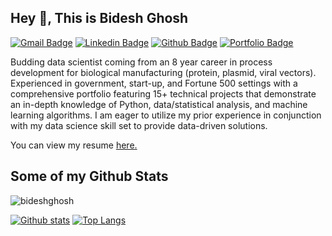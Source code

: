 ## Hey 👋, This is Bidesh Ghosh
[![Gmail Badge](https://img.shields.io/badge/-ovighosh91@gmail.com-c14438?style=flat&logo=Gmail&logoColor=white&link=mailto:ovighosh91@gmail.com)](mailto:ovighosh91@gmail.com) 
[![Linkedin Badge](https://img.shields.io/badge/-ovighosh91@gmail.com-0072b1?style=flat&logo=Linkedin&logoColor=white&link=https://www.linkedin.com/in/ovighosh91@gmail.com/)](https://www.linkedin.com/in/ovighosh91@gmail.com/) [![Github Badge](https://img.shields.io/badge/-bideshghosh-grey?style=flat&logo=github&logoColor=white&link=https://github.com/bideshghosh/)](https://www.github.com/bideshghosh/) [![Portfolio Badge](https://img.shields.io/badge/portfolio-web-blue?style=flat&link=https://github.com/Bidesh-Ghosh/Data_Projects_TripleTen/)](https://github.com/Bidesh-Ghosh/Data_Projects_TripleTen/) <p align='left'>Budding data scientist coming from an 8 year career in process development for biological manufacturing (protein, plasmid, viral vectors). Experienced in government, start-up, and Fortune 500 settings with a comprehensive portfolio featuring 15+ technical projects that demonstrate an in-depth knowledge of Python, data/statistical analysis, and machine learning algorithms. I am eager to utilize my prior experience in conjunction with my data science skill set to provide data-driven solutions.</p><p align='left'> You can view my resume <a href='https://docs.google.com/document/d/1zKcmIjk6h_HshmHcCxcvxD1YXdmTNA2drlYYjlyOx40/edit?usp=sharing ' target=_blank><u>here</u>.</a></p>
## Some of my Github Stats
<p align=left> <img src=https://komarev.com/ghpvc/?username=bideshghosh alt=bideshghosh /> </p>

[![Github stats](https://github-readme-stats.vercel.app/api?username=bideshghosh&show_icons=true&include_all_commits=true)](https://github.com/bideshghosh/github-readme-stats)
[![Top Langs](https://github-readme-stats.vercel.app/api/top-langs/?username=bideshghosh&layout=compact)](https://github.com/bideshghosh/github-readme-stats)
